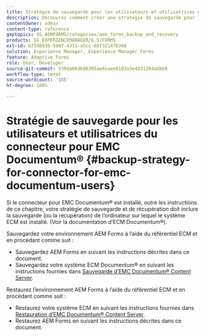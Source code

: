 ```yaml
---
title: Stratégie de sauvegarde pour les utilisateurs et utilisatrices du connecteur pour EMC Documentum&reg;
description: Découvrez comment créer une stratégie de sauvegarde pour les utilisateurs et utilisatrices du connecteur pour EMC Documentum&reg;.
contentOwner: admin
content-type: reference
geptopics: SG_AEMFORMS/categories/aem_forms_backup_and_recovery
products: SG_EXPERIENCEMANAGER/6.5/FORMS
exl-id: b759b936-5907-4311-a5cc-60f321476368
solution: Experience Manager, Experience Manager Forms
feature: Adaptive Forms
role: User, Developer
source-git-commit: 539da06db98395ae6eaee8103a3e4b31204abbb8
workflow-type: tm+mt
source-wordcount: '155'
ht-degree: 100%

---
```


# Stratégie de sauvegarde pour les utilisateurs et utilisatrices du connecteur pour EMC Documentum® {#backup-strategy-for-connector-for-emc-documentum-users}

Si le connecteur pour EMC Documentum® est installé, outre les instructions de ce chapitre, votre stratégie de sauvegarde et de récupération doit inclure la sauvegarde (ou la récupération) de l’ordinateur sur lequel le système ECM est installé. (Voir la documentation d’ECM Documentum®).

Sauvegardez votre environnement AEM Forms à l’aide du référentiel ECM et en procédant comme suit :

* Sauvegardez AEM Forms en suivant les instructions décrites dans ce document.
* Sauvegardez votre système ECM Documentum® en suivant les instructions fournies dans [Sauvegarde d’EMC Documentum® Content Server](/help/forms/using/admin-help/backing-recovering-emc-documentum-repository.md#back-up-the-emc-documentum-content-server).

Restaurez l’environnement AEM Forms à l’aide du référentiel ECM et en procédant comme suit :

* Restaurez votre système ECM en suivant les instructions fournies dans [Restauration d’EMC Documentum® Content Server](/help/forms/using/admin-help/backing-recovering-emc-documentum-repository.md#restore-the-emc-documentum-content-server).
* Restaurez AEM Forms en suivant les instructions décrites dans ce document.
